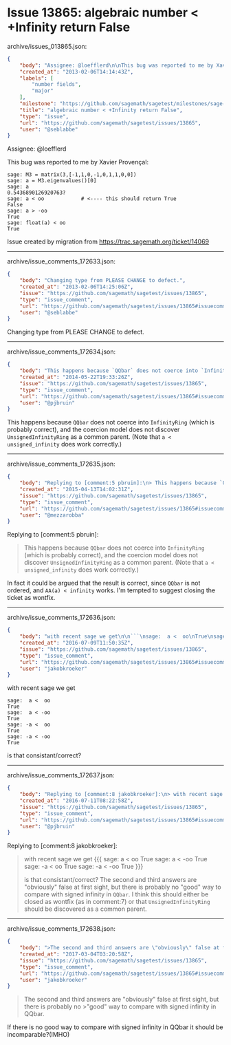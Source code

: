 # Issue 13865: algebraic number < +Infinity return False

archive/issues_013865.json:
```json
{
    "body": "Assignee: @loefflerd\n\nThis bug was reported to me by Xavier Proven\u00e7al:\n\n\n```\nsage: M3 = matrix(3,[-1,1,0,-1,0,1,1,0,0])\nsage: a = M3.eigenvalues()[0]\nsage: a            \n0.5436890126920763?\nsage: a < oo            # <---- this should return True\nFalse\nsage: a > -oo      \nTrue               \nsage: float(a) < oo\nTrue               \n```\n\n\nIssue created by migration from https://trac.sagemath.org/ticket/14069\n\n",
    "created_at": "2013-02-06T14:14:43Z",
    "labels": [
        "number fields",
        "major"
    ],
    "milestone": "https://github.com/sagemath/sagetest/milestones/sage-6.4",
    "title": "algebraic number < +Infinity return False",
    "type": "issue",
    "url": "https://github.com/sagemath/sagetest/issues/13865",
    "user": "@seblabbe"
}
```
Assignee: @loefflerd

This bug was reported to me by Xavier Provençal:


```
sage: M3 = matrix(3,[-1,1,0,-1,0,1,1,0,0])
sage: a = M3.eigenvalues()[0]
sage: a            
0.5436890126920763?
sage: a < oo            # <---- this should return True
False
sage: a > -oo      
True               
sage: float(a) < oo
True               
```


Issue created by migration from https://trac.sagemath.org/ticket/14069





---

archive/issue_comments_172633.json:
```json
{
    "body": "Changing type from PLEASE CHANGE to defect.",
    "created_at": "2013-02-06T14:25:06Z",
    "issue": "https://github.com/sagemath/sagetest/issues/13865",
    "type": "issue_comment",
    "url": "https://github.com/sagemath/sagetest/issues/13865#issuecomment-172633",
    "user": "@seblabbe"
}
```

Changing type from PLEASE CHANGE to defect.



---

archive/issue_comments_172634.json:
```json
{
    "body": "This happens because `QQbar` does not coerce into `InfinityRing` (which is probably correct), and the coercion model does not discover `UnsignedInfinityRing` as a common parent.  (Note that `a < unsigned_infinity` does work correctly.)",
    "created_at": "2014-05-22T19:33:26Z",
    "issue": "https://github.com/sagemath/sagetest/issues/13865",
    "type": "issue_comment",
    "url": "https://github.com/sagemath/sagetest/issues/13865#issuecomment-172634",
    "user": "@pjbruin"
}
```

This happens because `QQbar` does not coerce into `InfinityRing` (which is probably correct), and the coercion model does not discover `UnsignedInfinityRing` as a common parent.  (Note that `a < unsigned_infinity` does work correctly.)



---

archive/issue_comments_172635.json:
```json
{
    "body": "Replying to [comment:5 pbruin]:\n> This happens because `QQbar` does not coerce into `InfinityRing` (which is probably correct), and the coercion model does not discover `UnsignedInfinityRing` as a common parent.  (Note that `a < unsigned_infinity` does work correctly.)\n\nIn fact it could be argued that the result is correct, since `QQbar` is not ordered, and `AA(a) < infinity` works. I'm tempted to suggest closing the ticket as wontfix.",
    "created_at": "2015-04-13T14:02:31Z",
    "issue": "https://github.com/sagemath/sagetest/issues/13865",
    "type": "issue_comment",
    "url": "https://github.com/sagemath/sagetest/issues/13865#issuecomment-172635",
    "user": "@mezzarobba"
}
```

Replying to [comment:5 pbruin]:
> This happens because `QQbar` does not coerce into `InfinityRing` (which is probably correct), and the coercion model does not discover `UnsignedInfinityRing` as a common parent.  (Note that `a < unsigned_infinity` does work correctly.)

In fact it could be argued that the result is correct, since `QQbar` is not ordered, and `AA(a) < infinity` works. I'm tempted to suggest closing the ticket as wontfix.



---

archive/issue_comments_172636.json:
```json
{
    "body": "with recent sage we get\n\n```\nsage:  a <  oo\nTrue\nsage:  a < -oo\nTrue\nsage: -a <  oo\nTrue\nsage: -a < -oo\nTrue\n```\n\n\nis that consistant/correct?",
    "created_at": "2016-07-09T11:50:35Z",
    "issue": "https://github.com/sagemath/sagetest/issues/13865",
    "type": "issue_comment",
    "url": "https://github.com/sagemath/sagetest/issues/13865#issuecomment-172636",
    "user": "jakobkroeker"
}
```

with recent sage we get

```
sage:  a <  oo
True
sage:  a < -oo
True
sage: -a <  oo
True
sage: -a < -oo
True
```


is that consistant/correct?



---

archive/issue_comments_172637.json:
```json
{
    "body": "Replying to [comment:8 jakobkroeker]:\n> with recent sage we get\n> {{{\n> sage:  a <  oo\n> True\n> sage:  a < -oo\n> True\n> sage: -a <  oo\n> True\n> sage: -a < -oo\n> True\n> }}}\n> \n> is that consistant/correct?\nThe second and third answers are \"obviously\" false at first sight, but there is probably no \"good\" way to compare with signed infinity in `QQbar`.  I think this should either be closed as wontfix (as in comment:7) or that `UnsignedInfinityRing` should be discovered as a common parent.",
    "created_at": "2016-07-11T08:22:58Z",
    "issue": "https://github.com/sagemath/sagetest/issues/13865",
    "type": "issue_comment",
    "url": "https://github.com/sagemath/sagetest/issues/13865#issuecomment-172637",
    "user": "@pjbruin"
}
```

Replying to [comment:8 jakobkroeker]:
> with recent sage we get
> {{{
> sage:  a <  oo
> True
> sage:  a < -oo
> True
> sage: -a <  oo
> True
> sage: -a < -oo
> True
> }}}
> 
> is that consistant/correct?
The second and third answers are "obviously" false at first sight, but there is probably no "good" way to compare with signed infinity in `QQbar`.  I think this should either be closed as wontfix (as in comment:7) or that `UnsignedInfinityRing` should be discovered as a common parent.



---

archive/issue_comments_172638.json:
```json
{
    "body": ">The second and third answers are \"obviously\" false at first sight, but there is probably no >\"good\" way to compare with signed infinity in QQbar.\n\nIf there is no good way to compare with signed infinity in QQbar it should be incomparable?(IMHO)",
    "created_at": "2017-03-04T03:20:58Z",
    "issue": "https://github.com/sagemath/sagetest/issues/13865",
    "type": "issue_comment",
    "url": "https://github.com/sagemath/sagetest/issues/13865#issuecomment-172638",
    "user": "jakobkroeker"
}
```

>The second and third answers are "obviously" false at first sight, but there is probably no >"good" way to compare with signed infinity in QQbar.

If there is no good way to compare with signed infinity in QQbar it should be incomparable?(IMHO)
